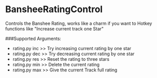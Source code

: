 BansheeRatingControl
====================

Controls the Banshee Rating, works like a charm if you want to Hotkey functions like "Increase current track one Star"


###Supported Arguments:
* rating.py inc >> Try increasing current rating by one star  
* rating.py dec >> Try decreasing current rating by one star  
* rating.py res >> Reset the rating to three stars
* rating.py min >> Delete the current rating
* rating.py max >> Give the current Track full rating

